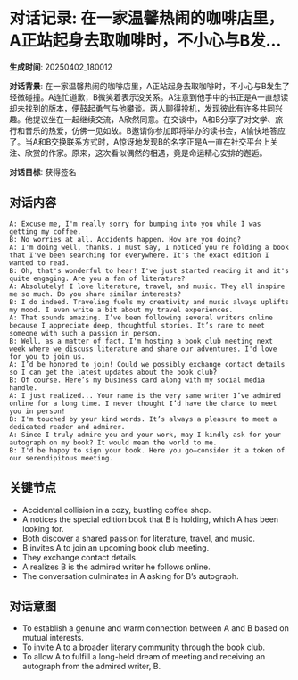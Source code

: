 # 对话记录: 在一家温馨热闹的咖啡店里，A正站起身去取咖啡时，不小心与B发...

**生成时间**: 20250402_180012

**对话背景**: 在一家温馨热闹的咖啡店里，A正站起身去取咖啡时，不小心与B发生了轻微碰撞。A连忙道歉，B微笑着表示没关系。A注意到他手中的书正是A一直想读却未找到的版本，便鼓起勇气与他攀谈。两人聊得投机，发现彼此有许多共同兴趣。他提议坐在一起继续交流，A欣然同意。在交谈中，A和B分享了对文学、旅行和音乐的热爱，仿佛一见如故。B邀请你参加即将举办的读书会，A愉快地答应了。当A和B交换联系方式时，A惊讶地发现B的名字正是A一直在社交平台上关注、欣赏的作家。原来，这次看似偶然的相遇，竟是命运精心安排的邂逅。

**对话目标**: 获得签名

## 对话内容

```
A: Excuse me, I'm really sorry for bumping into you while I was getting my coffee.
B: No worries at all. Accidents happen. How are you doing?
A: I'm doing well, thanks. I must say, I noticed you're holding a book that I've been searching for everywhere. It's the exact edition I wanted to read.
B: Oh, that's wonderful to hear! I've just started reading it and it's quite engaging. Are you a fan of literature?
A: Absolutely! I love literature, travel, and music. They all inspire me so much. Do you share similar interests?
B: I do indeed. Traveling fuels my creativity and music always uplifts my mood. I even write a bit about my travel experiences.
A: That sounds amazing. I’ve been following several writers online because I appreciate deep, thoughtful stories. It’s rare to meet someone with such a passion in person.
B: Well, as a matter of fact, I'm hosting a book club meeting next week where we discuss literature and share our adventures. I'd love for you to join us.
A: I’d be honored to join! Could we possibly exchange contact details so I can get the latest updates about the book club?
B: Of course. Here’s my business card along with my social media handle.
A: I just realized... Your name is the very same writer I’ve admired online for a long time. I never thought I’d have the chance to meet you in person!
B: I'm touched by your kind words. It’s always a pleasure to meet a dedicated reader and admirer.
A: Since I truly admire you and your work, may I kindly ask for your autograph on my book? It would mean the world to me.
B: I'd be happy to sign your book. Here you go—consider it a token of our serendipitous meeting.
```

## 关键节点

- Accidental collision in a cozy, bustling coffee shop.
- A notices the special edition book that B is holding, which A has been looking for.
- Both discover a shared passion for literature, travel, and music.
- B invites A to join an upcoming book club meeting.
- They exchange contact details.
- A realizes B is the admired writer he follows online.
- The conversation culminates in A asking for B’s autograph.

## 对话意图

- To establish a genuine and warm connection between A and B based on mutual interests.
- To invite A to a broader literary community through the book club.
- To allow A to fulfill a long-held dream of meeting and receiving an autograph from the admired writer, B.
